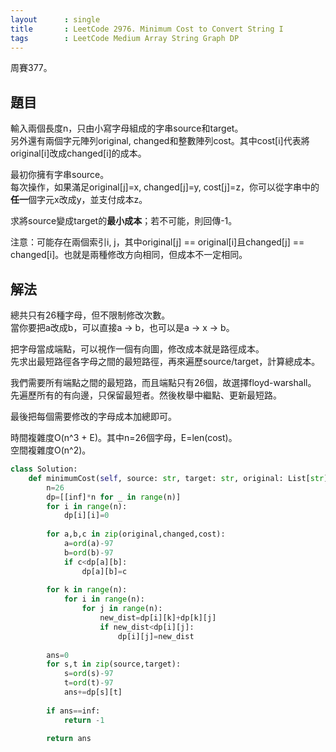 ```yaml
---
layout      : single
title       : LeetCode 2976. Minimum Cost to Convert String I
tags        : LeetCode Medium Array String Graph DP
---
```

周賽377。

## 題目

輸入兩個長度n，只由小寫字母組成的字串source和target。  
另外還有兩個字元陣列original, changed和整數陣列cost。其中cost[i]代表將original[i]改成changed[i]的成本。  

最初你擁有字串source。  
每次操作，如果滿足original[j]=x, changed[j]=y, cost[j]=z，你可以從字串中的**任一**個字元x改成y，並支付成本z。  

求將source變成target的**最小成本**；若不可能，則回傳-1。  

注意：可能存在兩個索引i, j，其中original[j] == original[i]且changed[j] == changed[i]。也就是兩種修改方向相同，但成本不一定相同。

## 解法

總共只有26種字母，但不限制修改次數。  
當你要把a改成b，可以直接a -> b，也可以是a -> x -> b。  

把字母當成端點，可以視作一個有向圖，修改成本就是路徑成本。  
先求出最短路徑各字母之間的最短路徑，再來遍歷source/target，計算總成本。  

我們需要所有端點之間的最短路，而且端點只有26個，故選擇floyd-warshall。  
先遍歷所有的有向邊，只保留最短者。然後枚舉中繼點、更新最短路。  

最後把每個需要修改的字母成本加總即可。  

時間複雜度O(n^3 + E)。其中n=26個字母，E=len(cost)。  
空間複雜度O(n^2)。  

```python
class Solution:
    def minimumCost(self, source: str, target: str, original: List[str], changed: List[str], cost: List[int]) -> int:
        n=26
        dp=[[inf]*n for _ in range(n)]
        for i in range(n):
            dp[i][i]=0
            
        for a,b,c in zip(original,changed,cost):
            a=ord(a)-97
            b=ord(b)-97
            if c<dp[a][b]:
                dp[a][b]=c
                
        for k in range(n):
            for i in range(n):
                for j in range(n):
                    new_dist=dp[i][k]+dp[k][j]
                    if new_dist<dp[i][j]:
                        dp[i][j]=new_dist
                        
        ans=0
        for s,t in zip(source,target):
            s=ord(s)-97
            t=ord(t)-97
            ans+=dp[s][t]
            
        if ans==inf:
            return -1
        
        return ans
```
